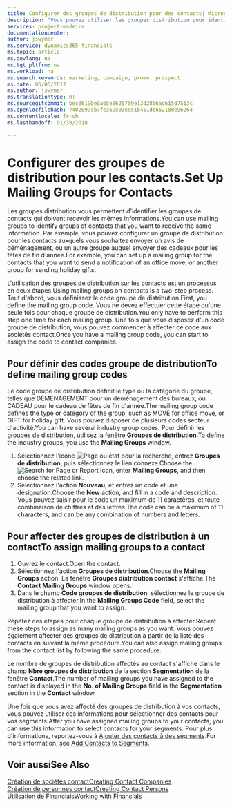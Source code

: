 ```yaml
---
title: Configurer des groupes de distribution pour des contacts| Microsoft Docs
description: "Vous pouvez utiliser les groupes distribution pour identifier les groupes contacts qui doivent recevoir les mêmes informations, par exemple, pour une campagne marketing ou une promotion."
services: project-madeira
documentationcenter: 
author: jswymer
ms.service: dynamics365-financials
ms.topic: article
ms.devlang: na
ms.tgt_pltfrm: na
ms.workload: na
ms.search.keywords: marketing, campaign, promo, prospect
ms.date: 06/06/2017
ms.author: jswymer
ms.translationtype: HT
ms.sourcegitcommit: bec0619be0a65e3625759e13d2866ac615d7513c
ms.openlocfilehash: 7402899cb7fe369503eee1b451dc652180e96264
ms.contentlocale: fr-ch
ms.lasthandoff: 01/30/2018

---
```

# <a name="set-up-mailing-groups-for-contacts"></a><span data-ttu-id="146b6-103">Configurer des groupes de distribution pour les contacts.</span><span class="sxs-lookup"><span data-stu-id="146b6-103">Set Up Mailing Groups for Contacts</span></span>
<span data-ttu-id="146b6-104">Les groupes distribution vous permettent d'identifier les groupes de contacts qui doivent recevoir les mêmes informations.</span><span class="sxs-lookup"><span data-stu-id="146b6-104">You can use mailing groups to identify groups of contacts that you want to receive the same information.</span></span> <span data-ttu-id="146b6-105">Par exemple, vous pouvez configurer un groupe de distribution pour les contacts auxquels vous souhaitez envoyer un avis de déménagement, ou un autre groupe auquel envoyer des cadeaux pour les fêtes de fin d'année.</span><span class="sxs-lookup"><span data-stu-id="146b6-105">For example, you can set up a mailing group for the contacts that you want to send a notification of an office move, or another group for sending holiday gifts.</span></span>

<span data-ttu-id="146b6-106">L'utilisation des groupes de distribution sur les contacts est un processus en deux étapes.</span><span class="sxs-lookup"><span data-stu-id="146b6-106">Using mailing groups on contacts is a two-step process.</span></span> <span data-ttu-id="146b6-107">Tout d'abord, vous définissez le code groupe de distribution.</span><span class="sxs-lookup"><span data-stu-id="146b6-107">First, you define the mailing group code.</span></span> <span data-ttu-id="146b6-108">Vous ne devez effectuer cette étape qu'une seule fois pour chaque groupe de distribution.</span><span class="sxs-lookup"><span data-stu-id="146b6-108">You only have to perform this step one time for each mailing group.</span></span> <span data-ttu-id="146b6-109">Une fois que vous disposez d'un code groupe de distribution, vous pouvez commencer à affecter ce code aux sociétés contact.</span><span class="sxs-lookup"><span data-stu-id="146b6-109">Once you have a mailing group code, you can start to assign the code to contact companies.</span></span>

## <a name="to-define-mailing-group-codes"></a><span data-ttu-id="146b6-110">Pour définir des codes groupe de distribution</span><span class="sxs-lookup"><span data-stu-id="146b6-110">To define mailing group codes</span></span>
<span data-ttu-id="146b6-111">Le code groupe de distribution définit le type ou la catégorie du groupe, telles que DÉMÉNAGEMENT pour un déménagement des bureaux, ou CADEAU pour le cadeau de fêtes de fin d'année.</span><span class="sxs-lookup"><span data-stu-id="146b6-111">The mailing group code defines the type or category of the group, such as MOVE for office move, or GIFT for holiday gift.</span></span> <span data-ttu-id="146b6-112">Vous pouvez disposer de plusieurs codes secteur d'activité.</span><span class="sxs-lookup"><span data-stu-id="146b6-112">You can have several industry group codes.</span></span> <span data-ttu-id="146b6-113">Pour définir les groupes de distribution, utilisez la fenêtre **Groupes de distribution**.</span><span class="sxs-lookup"><span data-stu-id="146b6-113">To define the industry groups, you use the **Mailing Groups** window.</span></span>

1. <span data-ttu-id="146b6-114">Sélectionnez l'icône ![Page ou état pour la recherche](media/ui-search/search_small.png "Page ou état pour la recherche"), entrez **Groupes de distribution**, puis sélectionnez le lien connexe.</span><span class="sxs-lookup"><span data-stu-id="146b6-114">Choose the ![Search for Page or Report](media/ui-search/search_small.png "Search for Page or Report icon") icon, enter **Mailing Groups**, and then choose the related link.</span></span>
2. <span data-ttu-id="146b6-115">Sélectionnez l'action **Nouveau**, et entrez un code et une désignation.</span><span class="sxs-lookup"><span data-stu-id="146b6-115">Choose the **New** action, and fill in a code and description.</span></span> <span data-ttu-id="146b6-116">Vous pouvez saisir pour le code un maximum de 11 caractères, et toute combinaison de chiffres et des lettres.</span><span class="sxs-lookup"><span data-stu-id="146b6-116">The code can be a maximum of 11 characters, and can be any combination of numbers and letters.</span></span>

## <a name="AssignMailGroupContact"></a> <span data-ttu-id="146b6-117">Pour affecter des groupes de distribution à un contact</span><span class="sxs-lookup"><span data-stu-id="146b6-117">To assign mailing groups to a contact</span></span>
1. <span data-ttu-id="146b6-118">Ouvrez le contact.</span><span class="sxs-lookup"><span data-stu-id="146b6-118">Open the contact.</span></span>
2. <span data-ttu-id="146b6-119">Sélectionnez l'action **Groupes de distribution**.</span><span class="sxs-lookup"><span data-stu-id="146b6-119">Choose the **Mailing Groups** action.</span></span> <span data-ttu-id="146b6-120">La fenêtre **Groupes distribution contact** s'affiche.</span><span class="sxs-lookup"><span data-stu-id="146b6-120">The **Contact Mailing Groups** window opens.</span></span>
3. <span data-ttu-id="146b6-121">Dans le champ **Code groupes de distribution**, sélectionnez le groupe de distribution à affecter.</span><span class="sxs-lookup"><span data-stu-id="146b6-121">In the **Mailing Groups Code** field, select the mailing group that you want to assign.</span></span>

<span data-ttu-id="146b6-122">Répétez ces étapes pour chaque groupe de distribution à affecter.</span><span class="sxs-lookup"><span data-stu-id="146b6-122">Repeat these steps to assign as many mailing groups as you want.</span></span> <span data-ttu-id="146b6-123">Vous pouvez également affecter des groupes de distribution à partir de la liste des contacts en suivant la même procédure.</span><span class="sxs-lookup"><span data-stu-id="146b6-123">You can also assign mailing groups from the contact list by following the same procedure.</span></span>

<span data-ttu-id="146b6-124">Le nombre de groupes de distribution affectés au contact s'affiche dans le champ **Nbre groupes de distribution** de la section **Segmentation** de la fenêtre **Contact**.</span><span class="sxs-lookup"><span data-stu-id="146b6-124">The number of mailing groups you have assigned to the contact is displayed in the **No. of Mailing Groups** field in the **Segmentation** section in the **Contact** window.</span></span>

<span data-ttu-id="146b6-125">Une fois que vous avez affecté des groupes de distribution à vos contacts, vous pouvez utiliser ces informations pour sélectionner des contacts pour vos segments.</span><span class="sxs-lookup"><span data-stu-id="146b6-125">After you have assigned mailing groups to your contacts, you can use this information to select contacts for your segments.</span></span> <span data-ttu-id="146b6-126">Pour plus d'informations, reportez-vous à [Ajouter des contacts à des segments](marketing-add-contact-segment.md).</span><span class="sxs-lookup"><span data-stu-id="146b6-126">For more information, see [Add Contacts to Segments](marketing-add-contact-segment.md).</span></span>

## <a name="see-also"></a><span data-ttu-id="146b6-127">Voir aussi</span><span class="sxs-lookup"><span data-stu-id="146b6-127">See Also</span></span>
[<span data-ttu-id="146b6-128">Création de sociétés contact</span><span class="sxs-lookup"><span data-stu-id="146b6-128">Creating Contact Companies</span></span>](marketing-create-contact-companies.md)  
[<span data-ttu-id="146b6-129">Création de personnes contact</span><span class="sxs-lookup"><span data-stu-id="146b6-129">Creating Contact Persons</span></span>](marketing-create-contact-persons.md)  
[<span data-ttu-id="146b6-130">Utilisation de Financials</span><span class="sxs-lookup"><span data-stu-id="146b6-130">Working with Financials</span></span>](ui-work-product.md)

